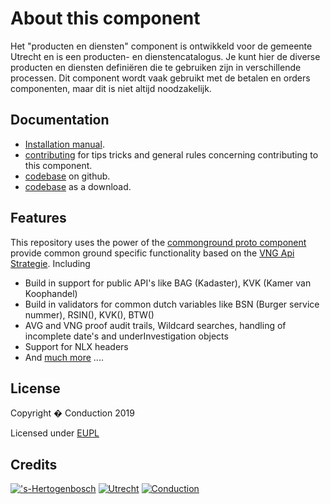 # About this component

Het "producten en diensten" component is ontwikkeld voor de gemeente Utrecht en is een producten- en dienstencatalogus. Je kunt hier de diverse producten en diensten definiëren die te gebruiken zijn in verschillende processen. Dit component wordt vaak gebruikt met de betalen en orders componenten, maar dit is niet altijd noodzakelijk.

## Documentation

- [Installation manual](https://github.com/ConductionNL/productencomponent/blob/master/INSTALLATION.md).
- [contributing](https://github.com/ConductionNL/productencomponent/blob/master/CONTRIBUTING.md) for tips tricks and general rules concerning contributing to this component.
- [codebase](https://github.com/ConductionNL/productencomponent) on github.
- [codebase](https://github.com/ConductionNL/productencomponent/archive/master.zip) as a download.

## Features
This repository uses the power of the [commonground proto component](https://github.com/ConductionNL/commonground-component) provide common ground specific functionality based on the [VNG Api Strategie](https://docs.geostandaarden.nl/api/API-Strategie/). Including  

* Build in support for public API's like BAG (Kadaster), KVK (Kamer van Koophandel)
* Build in validators for common dutch variables like BSN (Burger service nummer), RSIN(), KVK(), BTW()
* AVG and VNG proof audit trails, Wildcard searches, handling of incomplete date's and underInvestigation objects
* Support for NLX headers
* And [much more](https://github.com/ConductionNL/commonground-component) .... 

## License

Copyright � Conduction 2019

Licensed under [EUPL](https://github.com/ConductionNL/productencomponent/blob/master/LICENSE.md)

## Credits

[!['s-Hertogenbosch](https://raw.githubusercontent.com/ConductionNL/productencomponent/master/resources/logo-s-hertogenbosch.svg?sanitize=true "'s-Hertogenbosch")](https://www.s-hertogenbosch.nl/)
[![Utrecht](https://raw.githubusercontent.com/ConductionNL/productencomponent/master/resources/logo-utrecht.svg?sanitize=true "Utrecht")](https://www.utrecht.nl/)
[![Conduction](https://raw.githubusercontent.com/ConductionNL/productencomponent/master/resources/logo-conduction.svg?sanitize=true "Conduction")](https://www.conduction.nl/)



